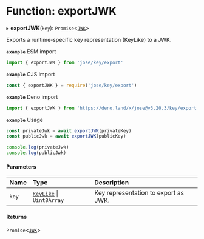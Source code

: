 # Function: exportJWK

▸ **exportJWK**(`key`): `Promise`<[`JWK`](../interfaces/types.JWK.md)\>

Exports a runtime-specific key representation (KeyLike) to a JWK.

**`example`** ESM import
```js
import { exportJWK } from 'jose/key/export'
```

**`example`** CJS import
```js
const { exportJWK } = require('jose/key/export')
```

**`example`** Deno import
```js
import { exportJWK } from 'https://deno.land/x/jose@v3.20.3/key/export.ts'
```

**`example`** Usage
```js
const privateJwk = await exportJWK(privateKey)
const publicJwk = await exportJWK(publicKey)

console.log(privateJwk)
console.log(publicJwk)
```

#### Parameters

| Name | Type | Description |
| :------ | :------ | :------ |
| `key` | [`KeyLike`](../types/types.KeyLike.md) \| `Uint8Array` | Key representation to export as JWK. |

#### Returns

`Promise`<[`JWK`](../interfaces/types.JWK.md)\>
